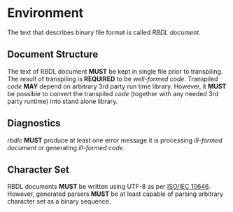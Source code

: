 # Environment

The text that describes binary file format is called *RBDL document*.

## Document Structure

The text of RBDL document **MUST** be kept in single file prior to transpiling. The result of transpiling is **REQUIRED** to be *well-formed code*. Transpiled *code* **MAY** depend on arbitrary 3rd party run time library. However, it **MUST** be possible to convert the transpiled *code*  (together with any needed 3rd party runtime) into stand alone library.


## Diagnostics

*rbdlc* **MUST** produce at least one error message it is processing *ill-formed document* or generating *ill-formed code*.

## Character Set

RBDL documents **MUST** be written using UTF-8 as per [ISO/IEC 10646](http://unicode.org/L2/L2010/10038-fcd10646-main.pdf). However, generated parsers **MUST** be at least capable of parsing arbitrary character set as a binary sequence.